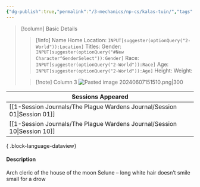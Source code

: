 ```yaml
---
{"dg-publish":true,"permalink":"/3-mechanics/np-cs/kalas-tuin/","tags":["NPC"],"created":"2025-02-26T20:41:30.211-05:00","updated":"2025-03-13T19:53:01.356-04:00"}
---
```


> [!column] Basic Details
>> [!info] Name
>> Home Location: `INPUT[suggester(optionQuery("2-World")):Location]` 
>> Titles:
>> Gender: `INPUT[suggester(optionQuery("#New Character^GenderSelect")):Gender]`
>> Race: `INPUT[suggester(optionQuery("2-World")):Race]`
>> Age: `INPUT[suggester(optionQuery("2-World")):Age]`
>> Height:
>> Weight:
>
>> [!note] Column 3
>> ![Pasted image 20240607151510.png|300](/img/user/z_Assets/Pasted%20image%2020240607151510.png)

| Sessions Appeared                                                           |
| --------------------------------------------------------------------------- |
| [[1-Session Journals/The Plague Wardens Journal/Session 01\|Session 01]] |
| [[1-Session Journals/The Plague Wardens Journal/Session 10\|Session 10]] |

{ .block-language-dataview}

#### Description
Arch cleric of the house of the moon Selune – long white hair doesn’t smile small for a drow
